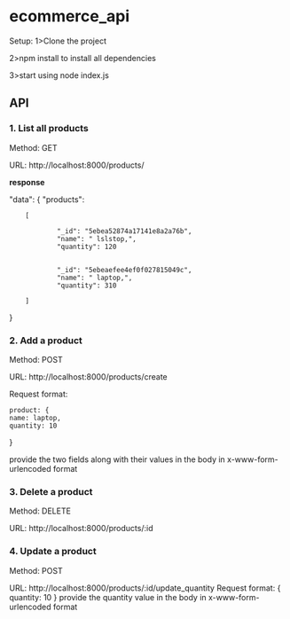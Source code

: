 # ecommerce_api

Setup:
1>Clone the project 

2>npm install to install all dependencies

3>start using node index.js



## API


### 1. List all products
 Method: GET
 
 URL: http://localhost:8000/products/
 
**response** 

"data": {
        "products": 
        
        [
           
                "_id": "5ebea52874a17141e8a2a76b",
                "name": " lslstop,",
                "quantity": 120
            
            
                "_id": "5ebeaefee4ef0f027815049c",
                "name": " laptop,",
                "quantity": 310
           
        ]
    
}
  
### 2. Add a product
  Method: POST
  
  
  URL: http://localhost:8000/products/create
  
  Request format:
  
    product: {
    name: laptop,
    quantity: 10
  }
  
  provide the two fields along with their values in the body in x-www-form-urlencoded format
 
 
### 3. Delete a product  
 Method: DELETE
 
 URL: http://localhost:8000/products/:id
 
 
  
### 4. Update a product
  Method: POST
  
  URL: http://localhost:8000/products/:id/update_quantity
    Request format:
    {
    quantity: 10
  }
  provide the quantity value in the body in x-www-form-urlencoded format

